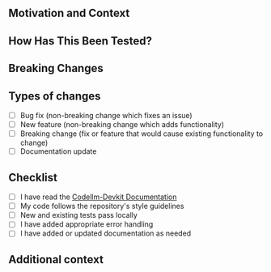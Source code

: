 <!-- Provide a brief summary of your changes -->

## Motivation and Context
<!-- Why is this change needed? What problem does it solve? -->

## How Has This Been Tested?
<!-- Have you tested this in a real application? Which scenarios were tested? -->

## Breaking Changes
<!-- Will users need to update their code or configurations? -->

## Types of changes
<!-- What types of changes does your code introduce? Put an `x` in all the boxes that apply: -->
- [ ] Bug fix (non-breaking change which fixes an issue)
- [ ] New feature (non-breaking change which adds functionality)
- [ ] Breaking change (fix or feature that would cause existing functionality to change)
- [ ] Documentation update

## Checklist
<!-- Go over all the following points, and put an `x` in all the boxes that apply. -->
- [ ] I have read the [Codellm-Devkit Documentation](https://codellm-devkit.info)
- [ ] My code follows the repository's style guidelines
- [ ] New and existing tests pass locally
- [ ] I have added appropriate error handling
- [ ] I have added or updated documentation as needed

## Additional context
<!-- Add any other context, implementation notes, or design decisions -->
